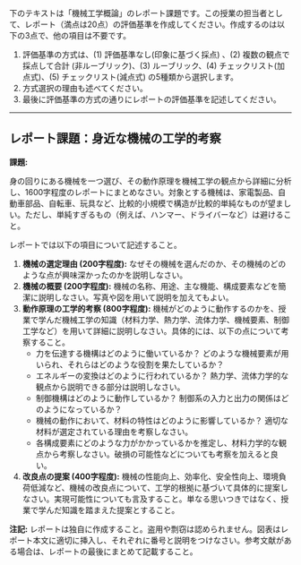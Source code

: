 下のテキストは「機械工学概論」のレポート課題です。この授業の担当者として、レポート（満点は20点）の評価基準を作成してください。作成するのは以下の3点で、他の項目は不要です。

1. 評価基準の方式は、(1) 評価基準なし(印象に基づく採点) 、(2) 複数の観点で採点して合計  (非ルーブリック)、(3) ルーブリック、(4) チェックリスト(加点式)、(5) チェックリスト(減点式) の5種類から選択します。
2. 方式選択の理由も述べてください。
3. 最後に評価基準の方式の通りにレポートの評価基準を記述してください。

---------------------------------------
## レポート課題：身近な機械の工学的考察

**課題:**

身の回りにある機械を一つ選び、その動作原理を機械工学の観点から詳細に分析し、1600字程度のレポートにまとめなさい。対象とする機械は、家電製品、自動車部品、自転車、玩具など、比較的小規模で構造が比較的単純なものが望ましい。ただし、単純すぎるもの（例えば、ハンマー、ドライバーなど）は避けること。

レポートでは以下の項目について記述すること。

1. **機械の選定理由 (200字程度):**  なぜその機械を選んだのか、その機械のどのような点が興味深かったのかを説明しなさい。
2. **機械の概要 (200字程度):**  機械の名称、用途、主な機能、構成要素などを簡潔に説明しなさい。写真や図を用いて説明を加えてもよい。
3. **動作原理の工学的考察 (800字程度):**  機械がどのように動作するのかを、授業で学んだ機械工学の知識（材料力学、熱力学、流体力学、機械要素、制御工学など）を用いて詳細に説明しなさい。具体的には、以下の点について考察すること。
    * 力を伝達する機構はどのように働いているか？ どのような機械要素が用いられ、それらはどのような役割を果たしているか？
    * エネルギーの変換はどのように行われているか？ 熱力学、流体力学的な観点から説明できる部分は説明しなさい。
    * 制御機構はどのように動作しているか？ 制御系の入力と出力の関係はどのようになっているか？
    * 機械の動作において、材料の特性はどのように影響しているか？ 適切な材料が選定されている理由を考察しなさい。
    * 各構成要素にどのような力がかかっているかを推定し、材料力学的な観点から考察しなさい。破損の可能性などについても考察を加えると良い。
4. **改良点の提案 (400字程度):**  機械の性能向上、効率化、安全性向上、環境負荷低減など、機械の改良点について、工学的根拠に基づいて具体的に提案しなさい。実現可能性についても言及すること。単なる思いつきではなく、授業で学んだ知識を踏まえた提案とすること。


**注記:** レポートは独自に作成すること。盗用や剽窃は認められません。図表はレポート本文に適切に挿入し、それぞれに番号と説明をつけなさい。参考文献がある場合は、レポートの最後にまとめて記載すること。
